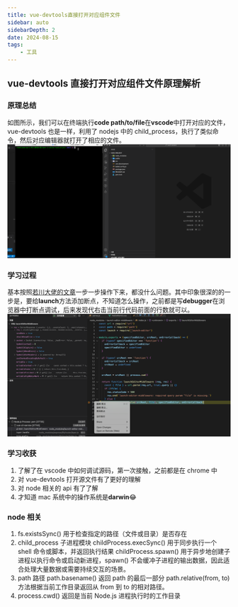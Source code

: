 ```yaml
---
title: vue-devtools直接打开对应组件文件
sidebar: auto
sidebarDepth: 2
date: 2024-08-15
tags:
    - 工具
---
```


## vue-devtools 直接打开对应组件文件原理解析

### 原理总结

如图所示，我们可以在终端执行**code path/to/file**在**vscode**中打开对应的文件，vue-devtools 也是一样，利用了 nodejs 中的 child_process，执行了类似命令，然后对应编辑器就打开了相应的文件。
![效果](https://raw.githubusercontent.com/AprilTong/image/master/code.gif)

### 学习过程

基本按照[若川大佬的文章](https://juejin.cn/post/6959348263547830280)一步一步操作下来，都没什么问题。其中印象很深的的一步是，要给**launch**方法添加断点，不知道怎么操作，之前都是写**debugger**在浏览器中打断点调试，后来发现代右击当前行代码前面的行数就可以。
![如图所示](https://raw.githubusercontent.com/AprilTong/image/master/20240815182725.png)

### 学习收获

1. 了解了在 vscode 中如何调试源码，第一次接触，之前都是在 chrome 中
2. 对 vue-devtools 打开源文件有了更好的理解
3. 对 node 相关的 api 有了了解
4. 才知道 mac 系统中的操作系统是**darwin**😂

### node 相关

1. fs.existsSync() 用于检查指定的路径（文件或目录）是否存在
2. child_process 子进程模块
   childProcess.execSync() 用于同步执行一个 shell 命令或脚本，并返回执行结果
   childProcess.spawn() 用于异步地创建子进程以执行命令或启动新进程，spawn() 不会缓冲子进程的输出数据，因此适合处理大量数据或需要持续交互的场景。
3. path 路径
   path.basename() 返回 path 的最后一部分
   path.relative(from, to) 方法根据当前工作目录返回从 from 到 to 的相对路径。
4. process.cwd() 返回是当前 Node.js 进程执行时的工作目录
